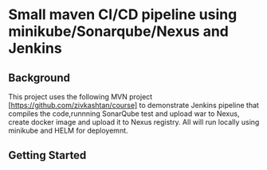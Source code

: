 
# Small maven CI/CD pipeline using minikube/Sonarqube/Nexus and Jenkins

## Background

This project uses the following MVN project [https://github.com/zivkashtan/course] to demonstrate Jenkins pipeline that compiles the code,runnning SonarQube test and upload war to Nexus, create docker image and upload it to Nexus registry.
All will run locally using minikube and HELM for deployemnt.

## Getting Started
